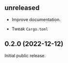 ## unreleased

- Improve documentation.

- Tweak `Cargo.toml`

## 0.2.0 (2022-12-12)

Initial public release.
